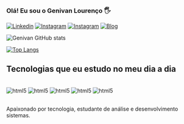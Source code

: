 ### Olá! Eu sou o Genivan Lourenço 🖐️

[![Linkedin](https://img.shields.io/badge/LinkedIn-0077B5?style=for-the-badge&logo=linkedin&logoColor=white)](https://www.linkedin.com/in/genivanlourencodev/)
[![Instagram](https://img.shields.io/badge/Instagram-E4405F?style=for-the-badge&logo=instagram&logoColor=white)](https://www.instagram.com/genivann_lourenco/)
[![Instagram](https://img.shields.io/badge/WhatsApp-25D366?style=for-the-badge&logo=whatsapp&logoColor=white)](https://api.whatsapp.com/send?phone=5561984496372)
[![Blog](https://img.shields.io/website-up-down-green-red/http/monip.org.svg)](https://genivanlourenco.github.io/Portfolio/)

![Genivan GitHub stats](https://github-readme-stats.vercel.app/api?username=GenivanLourenco&show_icons=true&theme=dracula)

[![Top Langs](https://github-readme-stats.vercel.app/api/top-langs/?username=GenivanLourenco&layout=compact)](https://github.com/GenivanLourenco/github-readme-stats)

## Tecnologias que eu estudo no meu dia a dia

<div style="display: inline_block"><br/>
  <img align="center" alt="html5" src="https://img.shields.io/badge/HTML-239120?style=for-the-badge&logo=html5&logoColor=white"/> 
  <img align="center" alt="html5" src="https://img.shields.io/badge/CSS-239120?&style=for-the-badge&logo=css3&logoColor=white"/>
  <img align="center" alt="html5" src="https://img.shields.io/badge/JavaScript-F7DF1E?style=for-the-badge&logo=javascript&logoColor=black"/>
  <img align="center" alt="html5" src="https://img.shields.io/badge/Java-ED8B00?style=for-the-badge&logo=java&logoColor=white"/>
  <img align="center" alt="html5" src="https://img.shields.io/badge/Spring-6DB33F?style=for-the-badge&logo=spring&logoColor=white"/>

</div><br/>

Apaixonado por tecnologia, estudante de análise e desenvolvimento sistemas.
